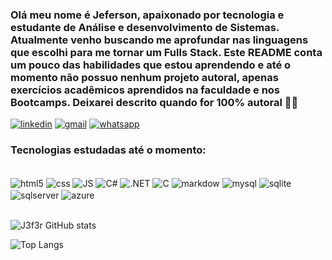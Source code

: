 ### Olá meu nome é Jeferson, apaixonado por tecnologia e estudante de Análise e desenvolvimento de Sistemas. Atualmente venho buscando me aprofundar nas linguagens que escolhi para me tornar um Fulls Stack. Este README conta um pouco das habilidades que estou aprendendo e até o momento não possuo nenhum projeto autoral, apenas exercícios acadêmicos aprendidos na faculdade e nos Bootcamps. Deixarei descrito quando for 100% autoral 🙋‍♂️

[![linkedin](https://img.shields.io/badge/LinkedIn-0077B5?style=for-the-badge&logo=linkedin&logoColor=white)](https://www.linkedin.com/in/jeferson-martins-48b9b690/)
[![gmail](https://img.shields.io/badge/Gmail-D14836?style=for-the-badge&logo=gmail&logoColor=white)](https://mail.google.com/)
[![whatsapp](https://img.shields.io/badge/WhatsApp-25D366?style=for-the-badge&logo=whatsapp&logoColor=white)](https://www.whatsapp.com/?lang=pt_BR)

### Tecnologias estudadas até o momento:

<div style="display: inline_block"><br/>
    <img align="center" alt="html5" src="https://img.shields.io/badge/HTML5-E34F26?style=for-the-badge&logo=html5&logoColor=white">
    <img align="center" alt="css" src="https://img.shields.io/badge/CSS3-1572B6?style=for-the-badge&logo=css3&logoColor=white">
    <img align="center" alt="JS" src="https://img.shields.io/badge/JavaScript-F7DF1E?style=for-the-badge&logo=javascript&logoColor=black">
    <img align="center" alt="C#" src="https://img.shields.io/badge/C%23-239120?style=for-the-badge&logo=c-sharp&logoColor=white">
    <img align="center" alt=".NET" src="https://img.shields.io/badge/.NET-5C2D91?style=for-the-badge&logo=.net&logoColor=white">
    <img align="center" alt="C" src="https://img.shields.io/badge/C-00599C?style=for-the-badge&logo=c&logoColor=white">
    <img align="center" alt="markdow" src="https://img.shields.io/badge/Markdown-000000?style=for-the-badge&logo=markdown&logoColor=white">
    <img align="center" alt="mysql" src="https://img.shields.io/badge/MySQL-00000F?style=for-the-badge&logo=mysql&logoColor=white">
    <img align="center" alt="sqlite" src="https://img.shields.io/badge/SQLite-07405E?style=for-the-badge&logo=sqlite&logoColor=white">
    <img align="center" alt="sqlserver" src="https://img.shields.io/badge/Microsoft_SQL_Server-CC2927?style=for-the-badge&logo=microsoft-sql-server&logoColor=white">
    <img align="center" alt="azure" src="https://img.shields.io/badge/Microsoft_Azure-0089D6?style=for-the-badge&logo=microsoft-azure&logoColor=whitee">
   
</div>

<br>

![J3f3r GitHub stats](https://github-readme-stats.vercel.app/api?username=J3f3r&show_icons=true&theme=radical)


![Top Langs](https://github-readme-stats.vercel.app/api/top-langs/?username=J3f3r&hide_progress=true)
